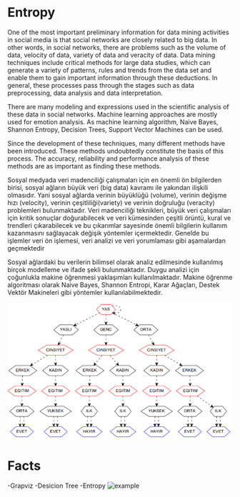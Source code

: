 # Entropy

One of the most important preliminary information for data mining activities in social media is that social networks are closely related to big data. In other words, in social networks, there are problems such as the volume of data, velocity of data, variety of data and veracity of data. Data mining techniques include critical methods for large data studies, which can generate a variety of patterns, rules and trends from the data set and enable them to gain important information through these deductions. In general, these processes pass through the stages such as data preprocessing, data analysis and data interpretation.
 
There are many modeling and expressions used in the scientific analysis of these data in social networks. Machine learning approaches are mostly used for emotion analysis. As machine learning algorithm, Naive Bayes, Shannon Entropy, Decision Trees, Support Vector Machines can be used.
 
Since the development of these techniques, many different methods have been introduced. These methods undoubtedly constitute the basis of this process. The accuracy, reliability and performance analysis of these methods are as important as finding these methods.

Sosyal medyada veri madenciliği çalışmaları için en önemli ön bilgilerden birisi, sosyal ağların büyük veri (big data) kavramı ile yakından ilişkili olmasıdır. Yani sosyal ağlarda verinin büyüklüğü (volume), verinin değişme hızı (velocity), verinin çeşitliliği(variety) ve verinin doğruluğu (veracity) problemleri bulunmaktadır. Veri madenciliği teknikleri, büyük veri çalışmaları için kritik sonuçlar doğurabilecek ve veri kümesinden çeşitli örüntü, kural ve trendleri çıkarabilecek ve bu çıkarımlar sayesinde önemli bilgilerin kullanım kazanmasını sağlayacak değişik yöntemler içermektedir. Genelde bu işlemler veri ön işlemesi, veri analizi ve veri yorumlaması gibi aşamalardan geçmektedir
 
Sosyal ağlardaki bu verilerin bilimsel olarak analiz edilmesinde kullanılmış birçok modelleme ve ifade şekli bulunmaktadır. Duygu analizi için çoğunlukla makine öğrenmesi yaklaşımları kullanılmaktadır. Makine öğrenme algoritması olarak Naive Bayes, Shannon Entropi, Karar Ağaçları, Destek Vektör Makineleri gibi yöntemler kullanılabilmektedir.
 
![example](test-output/example.PNG)


# Facts
-Grapviz
-Desicion Tree
-Entropy
![example](test-output/picture.png)
